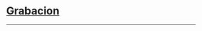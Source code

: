 # [Grabacion](https://drive.google.com/file/d/1GeTF_00Sa5G7a3mzId2JSU8r8paW1qwR/view?usp=sharing)

-----------